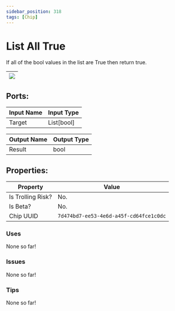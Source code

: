 ```yaml
---
sidebar_position: 318
tags: [Chip]
---
```


# List All True


If all of the bool values in the list are True then return true.

| ![](https://images-ext-2.discordapp.net/external/MPmIaQzlEPmgGWlgi-WxBBXt0Bjv_zWPkg1y1f_sy3s/https/www.recroomcircuits.com/image/circuit/absolute-value?width=206&height=108) |
|-----|

## Ports:

| Input Name | Input Type |
|-----------|-----------|
| Target | List[bool] |

| Output Name | Output Type |
|-----------|-----------|
| Result | bool |

## Properties:

| Property  | Value |
|-------------------|-----------|
| Is Trolling Risk? | No. |
| Is Beta? | No. |
| Chip UUID | `7d474bd7-ee53-4e6d-a45f-cd64fce1c0dc` |

### Uses
None so far!

### Issues
None so far!

### Tips
None so far!
